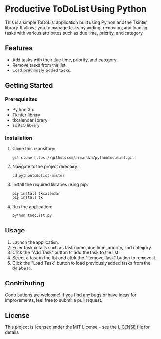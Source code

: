 # Productive ToDoList Using Python

This is a simple ToDoList application built using Python and the Tkinter library. It allows you to manage tasks by adding, removing, and loading tasks with various attributes such as due time, priority, and category.

## Features

- Add tasks with their due time, priority, and category.
- Remove tasks from the list.
- Load previously added tasks.

## Getting Started

### Prerequisites

- Python 3.x
- Tkinter library
- tkcalendar library
- sqlite3 library

### Installation

1. Clone this repository:

   ```
   git clone https://github.com/armandvh/pythontodolist.git
   ```

2. Navigate to the project directory:

   ```
   cd pythontodolist-master
   ```

3. Install the required libraries using pip:

   ```
   pip install tkcalendar
   pip install tk
   ```

4. Run the application:

   ```
   python todolist.py
   
   ```

## Usage

1. Launch the application.
2. Enter task details such as task name, due time, priority, and category.
3. Click the "Add Task" button to add the task to the list.
4. Select a task in the list and click the "Remove Task" button to remove it.
5. Click the "Load Task" button to load previously added tasks from the database.

## Contributing

Contributions are welcome! If you find any bugs or have ideas for improvements, feel free to submit a pull request.

## License

This project is licensed under the MIT License - see the [LICENSE](LICENCE) file for details.
